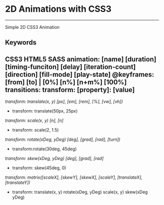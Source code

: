 # 2D Animations with CSS3
---
 Simple 2D CSS3 Animation
 ## Keywords
**CSS3**
**HTML5**
**SASS**
**animation**: [name] [duration] [timing-funciton] [delay] [iteration-count] [direction] [fill-mode] [play-state]
**@keyframes**: [from] [to] | [0%] [n%] [n+m%] [100%]
**transitions**: 
**transform**: [property]: [value]
---

*transform: translate(x, y) [px], [em], [rem], [%], [vw], [vh])*

- transform: translate(50px, 25px)

*transform: scale(x, y) [n], [n]*

- transform: scale(2, 1.5)

*transform: rotate(xDeg, yDeg) [deg], [grad], [rad], [turn])*
- transform:rotate(30deg, 45deg)

*transform: skew(xDeg, yDeg) [deg], [grad], [rad]*
- transform: skew(45deg, 0)

*transform: matrix([scaleX], [skewY], [skewX], [scaleY], [translateX], [translateY])*
- transform: translate(x, y) rotate(xDeg, yDeg) scale(x, y) skew(xDeg yDeg)
